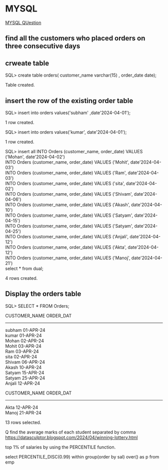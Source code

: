 # MYSQL 
[MYSQL QUestion](https://github.com/960Subhamsingh/MYSQL-main/blob/main/MYSQL%20Question.md)


## find all the customers who placed orders on three consecutive days 

## crweate table  

SQL> create table orders( customer_name varchar(15) , order_date date);

Table created.

## insert the row of the existing  order table 

SQL> insert into orders values('subham' ,date'2024-04-01');

1 row created.

SQL> insert into orders values('kumar', date'2024-04-01');

1 row created.

SQL> insert all
     INTO Orders (customer_name, order_date) VALUES ('Mohan', date'2024-04-02')   
     INTO Orders (customer_name, order_date) VALUES ('Mohit', date'2024-04-03')  
     INTO Orders (customer_name, order_date) VALUES ('Ram', date'2024-04-03')      
     INTO Orders (customer_name, order_date) VALUES ('sita', date'2024-04-02')   
     INTO Orders (customer_name, order_date) VALUES ('Shivam', date'2024-04-06')  
     INTO Orders (customer_name, order_date) VALUES ('Akash', date'2024-04-10')  
     INTO Orders (customer_name, order_date) VALUES ('Satyam', date'2024-04-15')   
     INTO Orders (customer_name, order_date) VALUES ('Satyam', date'2024-04-25')   
     INTO Orders (customer_name, order_date) VALUES ('Anjali', date'2024-04-12')  
     INTO Orders (customer_name, order_date) VALUES ('Akta', date'2024-04-12')  
     INTO Orders (customer_name, order_date) VALUES ('Manoj', date'2024-04-21')   
     select * from dual;

4 rows created.


## Display the orders table 

SQL> SELECT * FROM Orders;

CUSTOMER_NAME   ORDER_DAT  
--------------- ---------  
subham          01-APR-24  
kumar           01-APR-24  
Mohan           02-APR-24   
Mohit           03-APR-24  
Ram             03-APR-24  
sita            02-APR-24  
Shivam          06-APR-24  
Akash           10-APR-24  
Satyam          15-APR-24  
Satyam          25-APR-24  
Anjali          12-APR-24  

CUSTOMER_NAME   ORDER_DAT  
--------------- ---------    
Akta            12-APR-24  
Manoj           21-APR-24  

13 rows selected.  



Q  find the average marks of each student separated by comma   
https://datasculptor.blogspot.com/2024/04/winning-lottery.html

 top 1% of salaries by using the PERCENTILE function.   

 select  PERCENTILE_DISC(0.99) within group(order by sal) over() as p from emp  